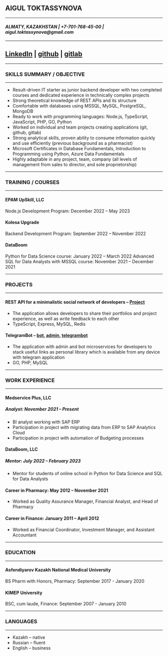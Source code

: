 ## **AIGUL TOKTASSYNOVA**

---

#### _ALMATY, KAZAKHSTAN | +7-701-768-45-00 | aigul.toktassynova@gmail.com_

---

## [LinkedIn](https://www.linkedin.com/in/aigul-toktassynova-79793b160/) | [github](https://github.com/AigulTok) | [gitlab](https://gitlab.com/AigulTok)

---

### **SKILLS SUMMARY / OBJECTIVE**

---

- Result-driven IT starter as junior backend developer with two completed courses and dedicated experience in technically complex projects
- Strong theoretical knowledge of REST APIs and its structure
- Comfortable with databases using MSSQL, MySQL, PostgreSQL, MongoDB
- Ready to work with programming languages: Node.js, TypeScript, JavaScript, PHP, GO, Python
- Worked on individual and team projects creating applications (git, github, gitlab)
- Strong analytical skills, proven ability to consume information quickly and use efficiently (previous background as a pharmacist)
- Microsoft Certificates in Database Fundamentals, Introduction to Programming using Python, Azure Data Fundamentals
- Highly adaptable in any project, team, company (all levels of management from sales to director, and sole proprietorship)

---

### **TRAINING / COURSES**

---

#### EPAM UpSkill, LLC

Node.js Development Program: December 2022 – May 2023

#### Kolesa Upgrade

Backend Development Program: September 2022 – November 2022

#### DataBoom

Python for Data Science course: January 2022 – March 2022
Advanced SQL for Data Analysts with MSSQL course: November 2021 – December 2021

---

### **PROJECTS**

---

#### REST API for a minimalistic social network of developers – [Project](https://gitlab.com/AigulTok/capstone-project)

- The application allows developers to share their portfolios and project experience, as well as write feedback to each other
- TypeScript, Express, MySQL, Redis

#### TelegramBot – [bot](https://github.com/AigulTok/bot-team-tm), [admin](https://github.com/AigulTok/admin-team-tm), [telegrambot](https://t.me/tm_upgrade_22_bot)

- The application with admin and bot microservices for developers to stack useful links as personal library which is available from any device with telegram application
- GO, PHP, MySQL

---

### **WORK EXPERIENCE**

---

#### Medservice Plus, LLC

##### Analyst: November 2021 – Present

- BI analyst working with SAP ERP
- Participation in project with migrating data from ERP to SAP Analytics Cloud
- Participation in project with automation of Budgeting processes

#### DataBoom, LLC

##### Mentor: July 2022 – February 2023

- Mentor for students of online school in Python for Data Science and SQL for Data Analysts

#### Career in Pharmacy: May 2012 – November 2021

- Worked as Quality Assurance Manager, Financial Analyst, and Head of Pharmacy

#### Career in Finance: January 2011 – April 2012

- Worked as Financial Coordinator, Investment Manager, and Assistant Accountant

---

### **EDUCATION**

---

#### Asfendiyarov Kazakh National Medical University

BS Pharm with Honors, Pharmacy: September 2017 - January 2020

#### KIMEP University

BSC, cum laude, Finance: September 2007 - January 2010

---

### **LANGUAGES**

---

- Kazakh – native
- Russian – fluent
- English – business

